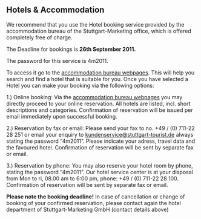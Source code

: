 ## Hotels & Accommodation

We recommend that you use the Hotel booking service provided by the accommodation bureau of the  Stuttgart-Marketing office, which is offered completely free of charge.

The Deadline for bookings is **26th September 2011.**  
  
The password for this service is 4m2011.

To access it go to the [accommodation bureau webpages](http://www.stuttgart-tourist.de/congress/4m2011). This will help you search and find a hotel that is suitable for you. Once you have selected a Hotel you can make your booking via the following options:  

1.) Online booking:
Via the [accommodation bureau webpages](http://www.stuttgart-tourist.de/congress/4m2011) you may directly proceed to your online reservation. All hotels are listed, incl. short descriptions and categories. Confirmation of reservation will be issued per email immediately upon successful booking.  

2.) Reservation by fax or email:
Please send your fax to no. +49 / (0) 711-22 28 251 or email your enquiry to [kundenservice@stuttgart-tourist.de](mailto:kundenservice@stuttgart-tourist.de) always stating the password “4m2011”. Please indicate your adress, travel data and the favoured hotel. Confirmation of reservation will be sent by separate fax or email.   
 
3.) Reservation by phone:
You may also reserve your hotel room by phone, stating the password “4m2011”. Our hotel service center is at your disposal from Mon to ri, 08.00 am to 6:00 pm, phone: +49 / (0) 711-22 28 100. Confirmation of reservation will be sent by separate fax or email. 

**Please note the booking deadline!**
In case of cancellation or change of booking of your confirmed reservation, please contact again the hotel department of Stuttgart-Marketing GmbH (contact details above)

